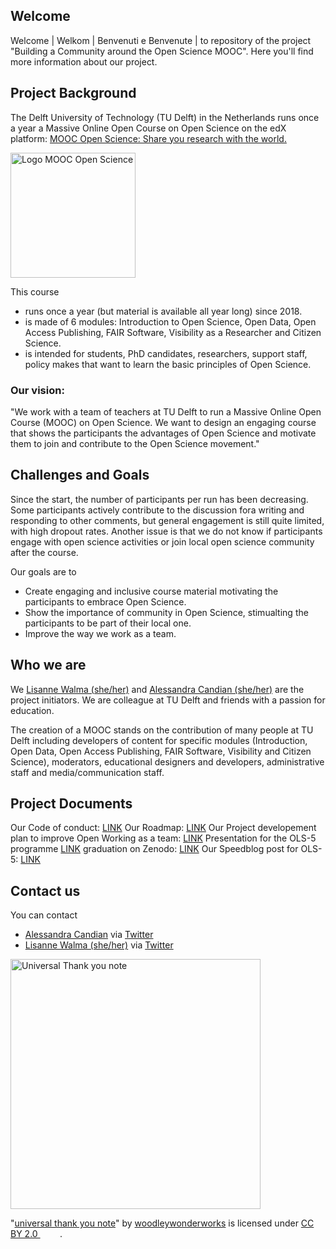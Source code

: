 ## Welcome

Welcome | Welkom | Benvenuti e Benvenute | to repository of the project "Building a Community around the Open Science MOOC". Here you'll find more information about our project.

## Project Background

The Delft University of Technology (TU Delft) in the Netherlands runs once a year a Massive Online Open Course on Open Science on the edX platform: 
[MOOC Open Science: Share you research with the world.](https://learning.edx.org/course/course-v1:DelftX+OS101x+2T2022/home)

<img src="https://prod-discovery.edx-cdn.org/media/course/image/48c241da-fe17-4bec-85dc-80aebe723e3a-fe7fcd02daed.small.png" alt="Logo MOOC Open Science" width="200">

This course 
* runs once a year (but material is available all year long) since 2018.
* is  made of 6 modules: Introduction to Open Science, Open Data, Open Access Publishing, FAIR Software, Visibility as a Researcher and Citizen Science.
* is intended for students, PhD candidates, researchers, support staff, policy makes that want to learn the basic principles of Open Science.

### Our vision:
"We work with a team of teachers at TU Delft to run a Massive Online Open Course (MOOC) on Open Science. We want to design an engaging course that shows the participants the advantages of Open Science and motivate them to join and contribute to the Open Science movement."


## Challenges and Goals
Since the start, the number of participants per run has been decreasing. Some participants actively contribute to the discussion fora writing and responding to other comments, but general engagement is still quite limited, with high dropout rates. Another issue is that we do not know if participants engage with open science activities or join local open science community after the course. 

Our goals are to
- Create engaging and inclusive course material motivating the participants to embrace Open Science.
- Show the importance of community in Open Science, stimualting the participants to be part of their local one.
- Improve the way we work as a team.


## Who we are
We [Lisanne Walma (she/her)](https://github.com/lwbwalma) and [Alessandra Candian (she/her)](https://github.com/AleCandian) are the project initiators. We are colleague at TU Delft and friends with a passion for education.

The creation of a MOOC stands on the contribution of many people at TU Delft including developers of content for specific modules (Introduction, Open Data, Open Access Publishing, FAIR Software, Visibility and Citizen Science), moderators, educational designers and developers, administrative staff and media/communication staff.

## Project Documents
Our Code of conduct: [LINK](https://github.com/lwbwalma/mooc-community-building/blob/main/CODE_OF_CONDUCT.md)
Our Roadmap: [LINK](https://docs.google.com/document/d/1Q1W9wEz-sdAQ0xRujNaaIlUtDKsEHCQ98U1Xrf3jSR4/edit#)
Our Project developement plan to improve Open Working as a team: [LINK](https://docs.google.com/document/d/1RMmWcRtVJuWeKbASLavnQPtKZe-s6F7tvHvM_lhdQko/edit?usp=sharing)
Presentation for the OLS-5 programme [LINK](https://github.com/open-life-science/ols-5) graduation on Zenodo: [LINK](https://doi.org/10.5281/zenodo.6855937)
Our Speedblog post for OLS-5: [LINK](https://docs.google.com/document/d/1wB3GX13nIdGWJJTEgVbd8G8W_eVbTowokozbrL--e3g/edit?usp=sharing)


## Contact us
You can contact
- [Alessandra Candian](https://github.com/AleCandian) via [Twitter](https://twitter.com/donnainfiorino) 
- [Lisanne Walma (she/her)](https://github.com/lwbwalma) via [Twitter](https://twitter.com/lisannewalma)

<img src="https://live.staticflickr.com/4115/4759535970_a0d6f918df_b.jpg" alt="Universal Thank you note" width="400">

<p class="attribution">"<a target="_blank" rel="noopener noreferrer" href="https://www.flickr.com/photos/73645804@N00/4759535970">universal thank you note</a>" by <a target="_blank" rel="noopener noreferrer" href="https://www.flickr.com/photos/73645804@N00">woodleywonderworks</a> is licensed under <a target="_blank" rel="noopener noreferrer" href="https://creativecommons.org/licenses/by/2.0/?ref=openverse">CC BY 2.0 <img src="https://mirrors.creativecommons.org/presskit/icons/cc.svg" style="height: 1em; margin-right: 0.125em; display: inline;"></img><img src="https://mirrors.creativecommons.org/presskit/icons/by.svg" style="height: 1em; margin-right: 0.125em; display: inline;"></img></a>. </p>




